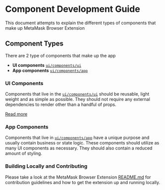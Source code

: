 # Component Development Guide

This document attempts to explain the different types of components that make up MetaMask Browser Extension

## Component Types

There are 2 type of components that make up the app

- **UI components** [`ui/components/ui`](https://github.com/MetaMask/metamask-extension/tree/develop/ui/components/ui)
- **App components** [`ui/components/app`](https://github.com/MetaMask/metamask-extension/tree/develop/ui/components/app)

### UI Components

Components that live in the [`ui/components/ui`](https://github.com/MetaMask/metamask-extension/tree/develop/ui/components/ui) should be reusable, light weight and as simple as possible. They should not require any external dependencies to render other than a handful of props.

[Read more](./ui/README.md)

### App Components

Components that live in [`ui/components/app`](https://github.com/MetaMask/metamask-extension/tree/develop/ui/components/app) have a unique purpose and usually contain business or state logic. These components should utilize as many UI components as necessary. They should also contain a reduced amount of styling.

### Building Locally and Contributing

Please take a look at the MetaMask Browser Extension [README.md](https://github.com/MetaMask/metamask-extension) for contribution guidelines and how to get the extension up and running locally.
